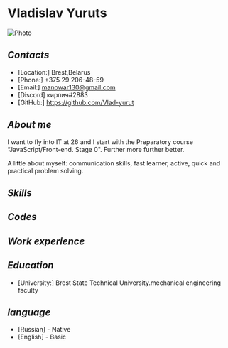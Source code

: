 #  **Vladislav Yuruts**

<image src="/img/photo.jpg" alt="Photo">

## *Contacts*
* [Location:] Brest,Belarus
* [Phone:] +375 29 206-48-59
* [Email:] manowar130@gmail.com
* [Discord] кирпич#2883
* [GitHub:] <https://github.com/Vlad-yurut>

## *About me*
I want to fly into IT at 26 and I start with the Preparatory course “JavaScript/Front-end. Stage 0". Further more further better.

A little about myself: communication skills, fast learner, active, quick and practical problem solving.

## *Skills*

## *Codes*

## *Work experience*

## *Education*
 * [University:] Brest State Technical University.mechanical engineering faculty

## *language*
* [Russian] - Native
* [English] - Basic